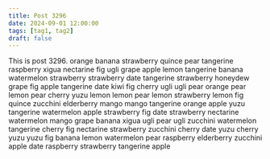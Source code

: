 ```yaml
---
title: Post 3296
date: 2024-09-01 12:00:00
tags: [tag1, tag2]
draft: false
---
```

This is post 3296.
orange
banana
strawberry
quince
pear
tangerine
raspberry
xigua
nectarine
fig
ugli
grape
apple
lemon
tangerine
banana
watermelon
strawberry
strawberry
date
tangerine
strawberry
honeydew
grape
fig
apple
tangerine
date
kiwi
fig
cherry
ugli
ugli
pear
orange
pear
lemon
pear
cherry
yuzu
lemon
lemon
pear
lemon
strawberry
lemon
fig
quince
zucchini
elderberry
mango
mango
tangerine
orange
apple
yuzu
tangerine
watermelon
apple
strawberry
fig
date
strawberry
nectarine
watermelon
mango
grape
banana
xigua
ugli
pear
ugli
zucchini
watermelon
tangerine
cherry
fig
nectarine
strawberry
zucchini
cherry
date
yuzu
cherry
yuzu
yuzu
fig
banana
lemon
watermelon
pear
raspberry
elderberry
zucchini
apple
date
raspberry
strawberry
tangerine
apple
